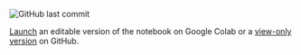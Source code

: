 ![GitHub last commit](https://img.shields.io/github/last-commit/casca/covid19-notebook?color=teal&label=last%20updated&logo=github&style=flat-square&labelColor=%232B3137)

[Launch](https://colab.research.google.com/github/casca/covid19-notebook/blob/master/charts.ipynb) an editable version of the notebook on Google Colab or a [view-only version](charts.ipynb) on GitHub.
